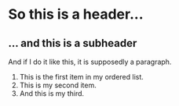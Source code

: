 # So this is a header...

## ... and this is a subheader

And if I do it like this, it is supposedly a paragraph.

1. This is the first item in my ordered list.
2. This is my second item. 
3. And this is my third.